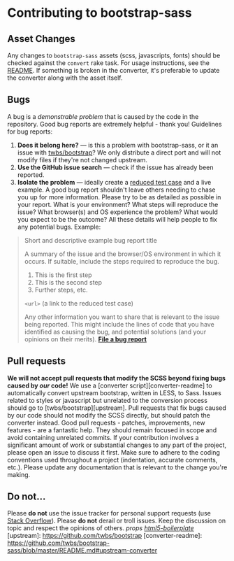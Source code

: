 # Contributing to bootstrap-sass
## Asset Changes
Any changes to `bootstrap-sass` assets (scss, javascripts, fonts) should be checked against the `convert` rake task.
For usage instructions, see the [README](/README.md).
If something is broken in the converter, it's preferable to update the converter along with the asset itself.
## Bugs
A bug is a _demonstrable problem_ that is caused by the code in the
repository. Good bug reports are extremely helpful - thank you!
Guidelines for bug reports:
1. **Does it belong here?** &mdash; is this a problem with bootstrap-sass, or
   it an issue with [twbs/bootstrap](https://github.com/twbs/bootstrap)?
   We only distribute a direct port and will not modify files if they're not
   changed upstream.
2. **Use the GitHub issue search** &mdash; check if the issue has already been
   reported.
3. **Isolate the problem** &mdash; ideally create a [reduced test
   case](http://css-tricks.com/6263-reduced-test-cases/) and a live example.
A good bug report shouldn't leave others needing to chase you up for more
information. Please try to be as detailed as possible in your report. What is
your environment? What steps will reproduce the issue? What browser(s) and OS
experience the problem? What would you expect to be the outcome? All these
details will help people to fix any potential bugs.
Example:
> Short and descriptive example bug report title
>
> A summary of the issue and the browser/OS environment in which it occurs. If
> suitable, include the steps required to reproduce the bug.
>
> 1. This is the first step
> 2. This is the second step
> 3. Further steps, etc.
>
> `<url>` (a link to the reduced test case)
>
> Any other information you want to share that is relevant to the issue being
> reported. This might include the lines of code that you have identified as
> causing the bug, and potential solutions (and your opinions on their
> merits).
**[File a bug report](https://github.com/twbs/bootstrap-sass/issues/)**
## Pull requests
**We will not accept pull requests that modify the SCSS beyond fixing bugs caused by *our* code!**
We use a [converter script][converter-readme] to automatically convert upstream bootstrap, written in LESS, to Sass.
Issues related to styles or javascript but unrelated to the conversion process should go to [twbs/bootstrap][upstream].
Pull requests that fix bugs caused by our code should not modify the SCSS directly, but should patch the converter instead.
Good pull requests - patches, improvements, new features - are a fantastic
help. They should remain focused in scope and avoid containing unrelated
commits. If your contribution involves a significant amount of work or substantial
changes to any part of the project, please open an issue to discuss it first.
Make sure to adhere to the coding conventions used throughout a project
(indentation, accurate comments, etc.). Please update any documentation that is
relevant to the change you're making.
## Do not…
Please **do not** use the issue tracker for personal support requests (use
[Stack Overflow](http://stackoverflow.com/)).
Please **do not** derail or troll issues. Keep the
discussion on topic and respect the opinions of others.
*props [html5-boilerplate](https://github.com/h5bp/html5-boilerplate/blob/master/CONTRIBUTING.md)*
[upstream]: https://github.com/twbs/bootstrap
[converter-readme]: https://github.com/twbs/bootstrap-sass/blob/master/README.md#upstream-converter
